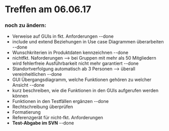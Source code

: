 # Treffen am 06.06.17

### noch zu ändern:

* Verweise auf GUIs in fkt. Anforderungen --done
* include und extend Beziehungen in Use case Diagrammen überarbeiten --done
* Wunschkriterien in Produktdaten kennzeichnen --done
* nichtfkt. Naforderungen --> bei Gruppen mit mehr als 50 Mitgliedern wird fehlerfreie Ausführbarkeit nicht mehr garantiert --done
* Standortverfolgung automatisch ab 3 Personen --> überall vereinheitlichen --done
* GUI Übergangsdiagramm, welche Funktionen gehören zu welcher Ansicht --done
* kurz beschreiben, wie die Funktionen in den GUIs aufgerufen werden können
* Funktionen in den Testfällen ergänzen --done
* Rechtschreibung überprüfen
* Formatierung
* Referenzgerät für nicht-fkt. Anforderungen
* **Test-Abgabe im SVN** --done
